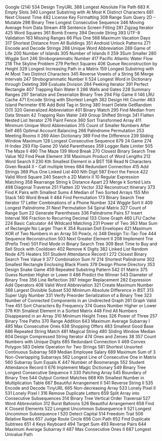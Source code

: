 Google (214)
534 Design TinyURL
388 Longest Absolute File Path
683 K Empty Slots
340 Longest Substring with At Most K Distinct Characters
681 Next Closest Time
482 License Key Formatting
308 Range Sum Query 2D – Mutable
298 Binary Tree Longest Consecutive Sequence
346 Moving Average from Data Stream
418 Sentence Screen Fitting
281 Zigzag Iterator
425 Word Squares
361 Bomb Enemy
394 Decode String
393 UTF-8 Validation
163 Missing Ranges
66 Plus One
568 Maximum Vacation Days
317 Shortest Distance from All Buildings
351 Android Unlock Patterns
271 Encode and Decode Strings
288 Unique Word Abbreviation
289 Game of Life
200 Number of Islands
305 Number of Islands II
259 3Sum Smaller
280 Wiggle Sort
246 Strobogrammatic Number
417 Pacific Atlantic Water Flow
218 The Skyline Problem
279 Perfect Squares
406 Queue Reconstruction by Height
329 Longest Increasing Path in a Matrix
159 Longest Substring with At Most Two Distinct Characters
345 Reverse Vowels of a String
56 Merge Intervals
247 Strobogrammatic Number II
524 Longest Word in Dictionary through Deleting
399 Evaluate Division
284 Peeking Iterator
391 Perfect Rectangle
407 Trapping Rain Water II
286 Walls and Gates
228 Summary Ranges
297 Serialize and Deserialize Binary Tree
294 Flip Game II
146 LRU Cache
471 Encode String with Shortest Length
362 Design Hit Counter
463 Island Perimeter
616 Add Bold Tag in String
380 Insert Delete GetRandom O(1)
320 Generalized Abbreviation
401 Binary Watch
295 Find Median from Data Stream
42 Trapping Rain Water
249 Group Shifted Strings
341 Flatten Nested List Iterator
276 Paint Fence
360 Sort Transformed Array
411 Minimum Unique Word Abbreviation
315 Count of Smaller Numbers After Self
465 Optimal Account Balancing
266 Palindrome Permutation
253 Meeting Rooms II
269 Alien Dictionary
389 Find the Difference
239 Sliding Window Maximum
128 Longest Consecutive Sequence
679 24 Game
274 H-Index
293 Flip Game
20 Valid Parentheses
359 Logger Rate Limiter
505 The Maze II
490 The Maze
139 Word Break
270 Closest Binary Search Tree Value
162 Find Peak Element
318 Maximum Product of Word Lengths
212 Word Search II
230 Kth Smallest Element in a BST
158 Read N Characters Given Read4 II – Call multiple times
684 Redundant Connection
415 Add Strings
369 Plus One Linked List
400 Nth Digit
587 Erect the Fence
422 Valid Word Square
240 Search a 2D Matrix II
10 Regular Expression Matching
358 Rearrange String k Distance Apart
23 Merge k Sorted Lists
498 Diagonal Traverse
251 Flatten 2D Vector
332 Reconstruct Itinerary
373 Find K Pairs with Smallest Sums
4 Median of Two Sorted Arrays
155 Min Stack
140 Word Break II
484 Find Permutation
173 Binary Search Tree Iterator
17 Letter Combinations of a Phone Number
324 Wiggle Sort II
409 Longest Palindrome
31 Next Permutation
54 Spiral Matrix
327 Count of Range Sum
22 Generate Parentheses
336 Palindrome Pairs
57 Insert Interval
166 Fraction to Recurring Decimal
133 Clone Graph
460 LFU Cache
224 Basic Calculator
44 Wildcard Matching
231 Power of Two
363 Max Sum of Rectangle No Larger Than K
354 Russian Doll Envelopes
421 Maximum XOR of Two Numbers in an Array
50 Pow(x, n)
348 Design Tic-Tac-Toe
444 Sequence Reconstruction
503 Next Greater Element II
208 Implement Trie (Prefix Tree)
501 Find Mode in Binary Search Tree
309 Best Time to Buy and Sell Stock with Cooldown
402 Remove K Digits
382 Linked List Random Node
475 Heaters
551 Student Attendance Record I
272 Closest Binary Search Tree Value II
377 Combination Sum IV
214 Shortest Palindrome
302 Smallest Rectangle Enclosing Black Pixels
379 Design Phone Directory
353 Design Snake Game
459 Repeated Substring Pattern
542 01 Matrix
375 Guess Number Higher or Lower II
486 Predict the Winner
543 Diameter of Binary Tree
356 Line Reflection
397 Integer Replacement
282 Expression Add Operators
408 Valid Word Abbreviation
321 Create Maximum Number
368 Largest Divisible Subset
530 Minimum Absolute Difference in BST
313 Super Ugly Number
331 Verify Preorder Serialization of a Binary Tree
323 Number of Connected Components in an Undirected Graph
261 Graph Valid Tree
451 Sort Characters By Frequency
374 Guess Number Higher or Lower
378 Kth Smallest Element in a Sorted Matrix
448 Find All Numbers Disappeared in an Array
310 Minimum Height Trees
326 Power of Three
257 Binary Tree Paths
370 Range Addition
643 Maximum Average Subarray I
485 Max Consecutive Ones
638 Shopping Offers
483 Smallest Good Base
686 Repeated String Match
481 Magical String
480 Sliding Window Median
604 Design Compressed String Iterator
474 Ones and Zeroes 38
357 Count Numbers with Unique Digits
685 Redundant Connection II
469 Convex Polygon
583 Delete Operation for Two Strings
581 Shortest Unsorted Continuous Subarray
569 Median Employee Salary
689 Maximum Sum of 3 Non-Overlapping Subarrays
562 Longest Line of Consecutive One in Matrix
560 Subarray Sum Equals K
447 Number of Boomerangs
552 Student Attendance Record II
676 Implement Magic Dictionary
549 Binary Tree Longest Consecutive Sequence II
330 Patching Array
545 Boundary of Binary Tree
544 Output Contest Matches
668 Kth Smallest Number in Multiplication Table
667 Beautiful Arrangement II
541 Reverse String II
535 Encode and Decode TinyURL
665 Non-decreasing Array
533 Lonely Pixel II
531 Lonely Pixel I
316 Remove Duplicate Letters
659 Split Array into Consecutive Subsequences
314 Binary Tree Vertical Order Traversal
527 Word Abbreviation
312 Burst Balloons
526 Beautiful Arrangement
658 Find K Closest Elements
522 Longest Uncommon Subsequence II
521 Longest Uncommon Subsequence I
520 Detect Capital
514 Freedom Trail
506 Relative Ranks
657 Judge Route Circle
656 Coin Path
652 Find Duplicate Subtrees
651 4 Keys Keyboard
494 Target Sum
493 Reverse Pairs
644 Maximum Average Subarray II
487 Max Consecutive Ones II
687 Longest Univalue Path
